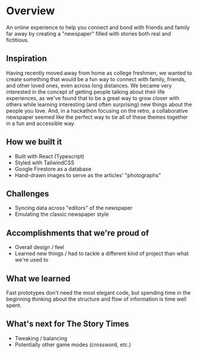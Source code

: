 # Overview
An online experience to help you connect and bond with friends and family far away by creating a "newspaper" filled with stories both real and fictitious. 

## Inspiration
Having recently moved away from home as college freshmen, we wanted to create something that would be a fun way to connect with family, friends, and other loved ones, even across long distances. We became very interested in the concept of getting people talking about their life experiences, as we've found that to be a great way to grow closer with others while learning interesting (and often surprising) new things about the people you love. And, in a  hackathon focusing on the retro, a collaborative newspaper seemed like the perfect way to tie all of these themes together in a fun and accessible way.
## How we built it
 - Built with React (Typescript)
 - Styled with TailwindCSS
 - Google Firestore as a database
 - Hand-drawn images to serve as the articles' "photographs"

## Challenges
 - Syncing data across "editors" of the newspaper
 - Emulating the classic newspaper style

## Accomplishments that we're proud of
 - Overall design / feel
 - Learned new things / had to tackle a different kind of project than what we're used to

## What we learned
Fast prototypes don't need the most elegant code, but spending time in the beginning thinking about the structure and flow of information is time well spent.

## What's next for The Story Times
 - Tweaking / balancing
 - Potentially other game modes (crossword, etc.)
